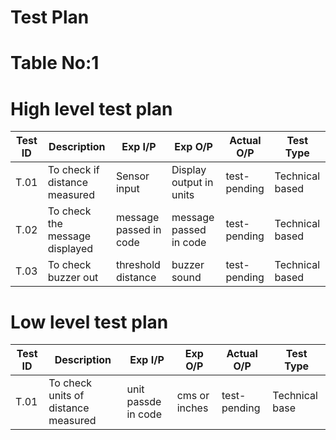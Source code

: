 # Test Plan

# Table No:1
# High level test plan

| Test ID       | Description        | Exp I/P | Exp O/P | Actual O/P | Test Type |
|---------------|--------------------|---------|---------|------------|-----------| 
| T.01          | To check if distance measured  | Sensor input | Display output in units | test-pending | Technical based |
| T.02          | To check the message displayed | message passed in code | message passed in code | test-pending | Technical based |
| T.03          | To check buzzer out | threshold distance | buzzer sound | test-pending | Technical based |

# Low level test plan

| Test ID       | Description        | Exp I/P | Exp O/P | Actual O/P | Test Type |
|---------------|--------------------|---------|---------|------------|-----------| 
| T.01          | To check units of distance measured  | unit passde in code | cms or inches | test-pending | Technical base |